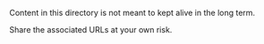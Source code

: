 Content in this directory is not meant to kept alive in the long term.

Share the associated URLs at your own risk.
